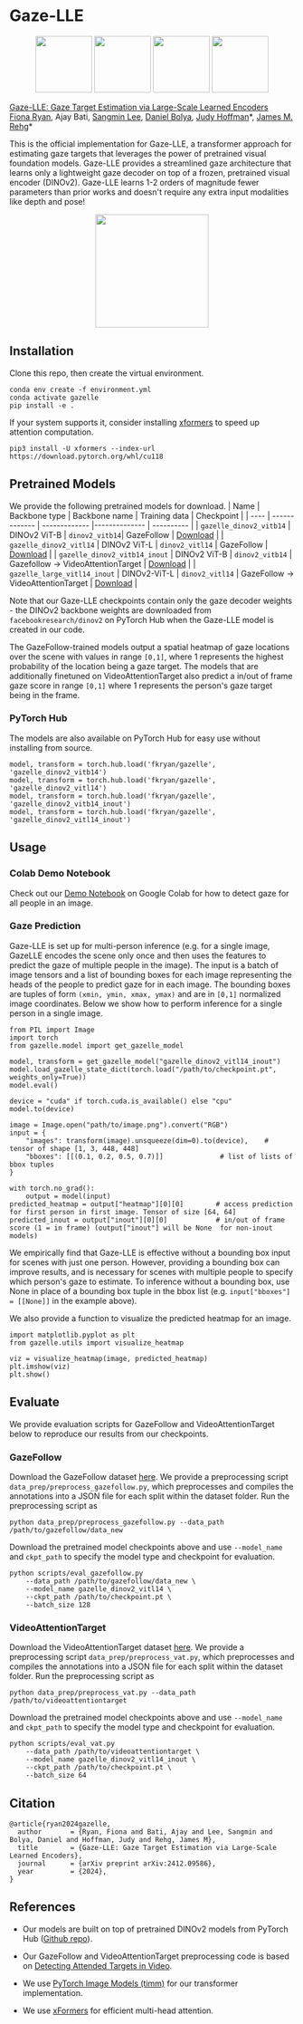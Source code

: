 # Gaze-LLE
<div style="text-align:center;">
    <img src="./assets/the_office.png" height="100"/>
    <img src="./assets/MLB_1.gif" height="100"/>
    <img src="./assets/succession.png" height="100"/>
    <img src="./assets/CBS_2.gif" height="100"/>
</div>

[Gaze-LLE: Gaze Target Estimation via Large-Scale Learned Encoders](https://arxiv.org/abs/2412.09586) \
[Fiona Ryan](https://fkryan.github.io/), Ajay Bati, [Sangmin Lee](https://sites.google.com/view/sangmin-lee), [Daniel Bolya](https://dbolya.github.io/), [Judy Hoffman](https://faculty.cc.gatech.edu/~judy/)\*, [James M. Rehg](https://rehg.org/)\*


This is the official implementation for Gaze-LLE, a transformer approach for estimating gaze targets that leverages the power of pretrained visual foundation models. Gaze-LLE provides a streamlined gaze architecture that learns only a lightweight gaze decoder on top of a frozen, pretrained visual encoder (DINOv2). Gaze-LLE learns 1-2 orders of magnitude fewer parameters than prior works and doesn't require any extra input modalities like depth and pose!

<div style="text-align:center;">
    <img src="./assets/gazelle_arch.png" height="200"/>
</div>


## Installation

Clone this repo, then create the virtual environment.
```
conda env create -f environment.yml
conda activate gazelle
pip install -e .
```
If your system supports it, consider installing [xformers](https://github.com/facebookresearch/xformers) to speed up attention computation.
```
pip3 install -U xformers --index-url https://download.pytorch.org/whl/cu118
```

## Pretrained Models

We provide the following pretrained models for download.
| Name | Backbone type | Backbone name | Training data | Checkpoint |
| ---- | ------------- | ------------- |-------------- | ---------- |
| ```gazelle_dinov2_vitb14``` | DINOv2 ViT-B | ```dinov2_vitb14```| GazeFollow | [Download](https://github.com/fkryan/gazelle/releases/download/v1.0.0/gazelle_dinov2_vitb14.pt) |
| ```gazelle_dinov2_vitl14``` | DINOv2 ViT-L | ```dinov2_vitl14``` | GazeFollow | [Download](https://github.com/fkryan/gazelle/releases/download/v1.0.0/gazelle_dinov2_vitl14.pt) |
| ```gazelle_dinov2_vitb14_inout``` | DINOv2 ViT-B | ```dinov2_vitb14``` | Gazefollow -> VideoAttentionTarget | [Download](https://github.com/fkryan/gazelle/releases/download/v1.0.0/gazelle_dinov2_vitb14_inout.pt) |
| ```gazelle_large_vitl14_inout``` | DINOv2-ViT-L | ```dinov2_vitl14```  | GazeFollow -> VideoAttentionTarget | [Download](https://github.com/fkryan/gazelle/releases/download/v1.0.0/gazelle_dinov2_vitl14_inout.pt) |


Note that our Gaze-LLE checkpoints contain only the gaze decoder weights - the DINOv2 backbone weights are downloaded from ```facebookresearch/dinov2``` on PyTorch Hub when the Gaze-LLE model is created in our code.

The GazeFollow-trained models output a spatial heatmap of gaze locations over the scene with values in range ```[0,1]```, where 1 represents the highest probability of the location being a gaze target. The models that are additionally finetuned on VideoAttentionTarget also predict a in/out of frame gaze score in range ```[0,1]``` where 1 represents the person's gaze target being in the frame.

### PyTorch Hub

The models are also available on PyTorch Hub for easy use without installing from source.
```
model, transform = torch.hub.load('fkryan/gazelle', 'gazelle_dinov2_vitb14')
model, transform = torch.hub.load('fkryan/gazelle', 'gazelle_dinov2_vitl14')
model, transform = torch.hub.load('fkryan/gazelle', 'gazelle_dinov2_vitb14_inout')
model, transform = torch.hub.load('fkryan/gazelle', 'gazelle_dinov2_vitl14_inout')
```


## Usage
### Colab Demo Notebook
Check out our [Demo Notebook](https://colab.research.google.com/drive/1TSoyFvNs1-au9kjOZN_fo5ebdzngSPDq?usp=sharing) on Google Colab for how to detect gaze for all people in an image.

### Gaze Prediction
Gaze-LLE is set up for multi-person inference (e.g. for a single image, GazeLLE encodes the scene only once and then uses the features to predict the gaze of multiple people in the image). The input is a batch of image tensors and a list of bounding boxes for each image representing the heads of the people to predict gaze for in each image. The bounding boxes are tuples of form ```(xmin, ymin, xmax, ymax)``` and are in ```[0,1]``` normalized image coordinates. Below we show how to perform inference for a single person in a single image.
```
from PIL import Image
import torch
from gazelle.model import get_gazelle_model

model, transform = get_gazelle_model("gazelle_dinov2_vitl14_inout")
model.load_gazelle_state_dict(torch.load("/path/to/checkpoint.pt", weights_only=True))
model.eval()

device = "cuda" if torch.cuda.is_available() else "cpu"
model.to(device)

image = Image.open("path/to/image.png").convert("RGB")
input = {
    "images": transform(image).unsqueeze(dim=0).to(device),    # tensor of shape [1, 3, 448, 448]
    "bboxes": [[(0.1, 0.2, 0.5, 0.7)]]              # list of lists of bbox tuples
}

with torch.no_grad():
    output = model(input)
predicted_heatmap = output["heatmap"][0][0]        # access prediction for first person in first image. Tensor of size [64, 64]
predicted_inout = output["inout"][0][0]            # in/out of frame score (1 = in frame) (output["inout"] will be None  for non-inout models)
```
We empirically find that Gaze-LLE is effective without a bounding box input for scenes with just one person. However, providing a bounding box can improve results, and is necessary for scenes with multiple people to specify which person's gaze to estimate. To inference without a bounding box, use None in place of a bounding box tuple in the bbox list (e.g. ```input["bboxes"] = [[None]]``` in the example above).


We also provide a function to visualize the predicted heatmap for an image.
```
import matplotlib.pyplot as plt
from gazelle.utils import visualize_heatmap

viz = visualize_heatmap(image, predicted_heatmap)
plt.imshow(viz)
plt.show()
```


## Evaluate
We provide evaluation scripts for GazeFollow and VideoAttentionTarget below to reproduce our results from our checkpoints.
### GazeFollow
Download the GazeFollow dataset [here](https://github.com/ejcgt/attention-target-detection?tab=readme-ov-file#dataset). We provide a preprocessing script ```data_prep/preprocess_gazefollow.py```, which preprocesses and compiles the annotations into a JSON file for each split within the dataset folder. Run the preprocessing script as
```
python data_prep/preprocess_gazefollow.py --data_path /path/to/gazefollow/data_new
```
Download the pretrained model checkpoints above and use ```--model_name``` and ```ckpt_path``` to specify the model type and checkpoint for evaluation.

```
python scripts/eval_gazefollow.py
    --data_path /path/to/gazefollow/data_new \
    --model_name gazelle_dinov2_vitl14 \
    --ckpt_path /path/to/checkpoint.pt \
    --batch_size 128
```


### VideoAttentionTarget
Download the VideoAttentionTarget dataset [here](https://github.com/ejcgt/attention-target-detection?tab=readme-ov-file#dataset-1). We provide a preprocessing script ```data_prep/preprocess_vat.py```, which preprocesses and compiles the annotations into a JSON file for each split within the dataset folder. Run the preprocessing script as
```
python data_prep/preprocess_vat.py --data_path /path/to/videoattentiontarget
```
Download the pretrained model checkpoints above and use ```--model_name``` and ```ckpt_path``` to specify the model type and checkpoint for evaluation.
```
python scripts/eval_vat.py
    --data_path /path/to/videoattentiontarget \
    --model_name gazelle_dinov2_vitl14_inout \
    --ckpt_path /path/to/checkpoint.pt \
    --batch_size 64
```

## Citation

```
@article{ryan2024gazelle,
  author       = {Ryan, Fiona and Bati, Ajay and Lee, Sangmin and Bolya, Daniel and Hoffman, Judy and Rehg, James M},
  title        = {Gaze-LLE: Gaze Target Estimation via Large-Scale Learned Encoders},
  journal      = {arXiv preprint arXiv:2412.09586},
  year         = {2024},
}
```

## References

- Our models are built on top of pretrained DINOv2 models from PyTorch Hub ([Github repo](https://github.com/facebookresearch/dinov2)).

- Our GazeFollow and VideoAttentionTarget preprocessing code is based on [Detecting Attended Targets in Video](https://github.com/ejcgt/attention-target-detection).

- We use [PyTorch Image Models (timm)](https://github.com/huggingface/pytorch-image-models) for our transformer implementation.

- We use [xFormers](https://github.com/facebookresearch/xformers) for efficient multi-head attention.
